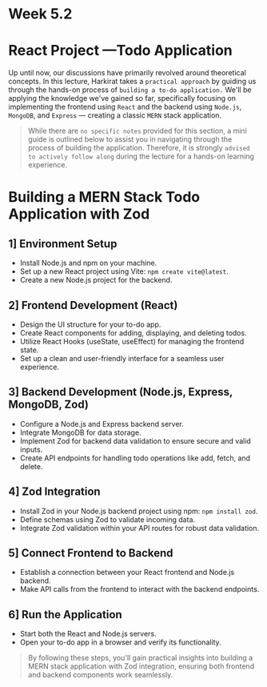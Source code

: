 # Week 5.2

# React Project —Todo Application

Up until now, our discussions have primarily revolved around theoretical concepts. In this lecture, Harkirat takes a `practical approach` by guiding us through the hands-on process of `building a to-do application.` We'll be applying the knowledge we've gained so far, specifically focusing on implementing the frontend using `React` and the backend using `Node.js`, `MongoDB`, and `Express` — creating a classic `MERN` stack application.

> While there are `no specific notes` provided for this section, a mini guide is outlined below to assist you in navigating through the process of building the application. Therefore, it is strongly `advised to actively follow along` during the lecture for a hands-on learning experience.
> 

# Building a MERN Stack Todo Application with Zod

## 1] **Environment Setup**

- Install Node.js and npm on your machine.
- Set up a new React project using Vite: `npm create vite@latest`.
- Create a new Node.js project for the backend.

## 2] **Frontend Development (React)**

- Design the UI structure for your to-do app.
- Create React components for adding, displaying, and deleting todos.
- Utilize React Hooks (useState, useEffect) for managing the frontend state.
- Set up a clean and user-friendly interface for a seamless user experience.

## 3] **Backend Development (Node.js, Express, MongoDB, Zod)**

- Configure a Node.js and Express backend server.
- Integrate MongoDB for data storage.
- Implement Zod for backend data validation to ensure secure and valid inputs.
- Create API endpoints for handling todo operations like add, fetch, and delete.

## 4] **Zod Integration**

- Install Zod in your Node.js backend project using npm: `npm install zod`.
- Define schemas using Zod to validate incoming data.
- Integrate Zod validation within your API routes for robust data validation.

## 5] **Connect Frontend to Backend**

- Establish a connection between your React frontend and Node.js backend.
- Make API calls from the frontend to interact with the backend endpoints.

## 6] **Run the Application**

- Start both the React and Node.js servers.
- Open your to-do app in a browser and verify its functionality.

> By following these steps, you'll gain practical insights into building a MERN stack application with Zod integration, ensuring both frontend and backend components work seamlessly.
>